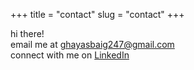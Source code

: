 +++
title = "contact"
slug = "contact"
+++

hi there!\
email me at ghayasbaig247@gmail.com\
connect with me on [LinkedIn](https://www.linkedin.com/in/ghayas-baig-6b82a01a5/)